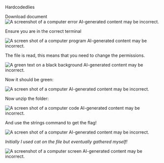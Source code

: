 Hardcodedlies

Download document![A screenshot of a computer error AI-generated content
may be
incorrect.](images/image1.png)

Ensure you are in the correct terminal

![A screen shot of a computer program AI-generated content may be
incorrect.](images/image2.png)

The file is read, this means that you need to change the permissions.

![A green text on a black background AI-generated content may be
incorrect.](images/image3.png)

Now it should be green:

![A screen shot of a computer AI-generated content may be
incorrect.](images/image4.png)

Now unzip the folder:

![A screen shot of a computer code AI-generated content may be
incorrect.](images/image5.png)

And use the strings command to get the flag!

![A screen shot of a computer AI-generated content may be
incorrect.](images/image6.png)

*Initially I used cat on the file but eventually gathered myself!*

![A screenshot of a computer screen AI-generated content may be
incorrect.](images/image7.png)


